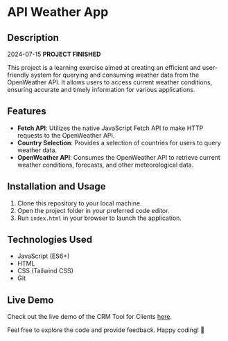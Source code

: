 # API Weather App

## Description

2024-07-15 **PROJECT FINISHED**

This project is a learning exercise aimed at creating an efficient and user-friendly system for querying and consuming weather data from the OpenWeather API. It allows users to access current weather conditions, ensuring accurate and timely information for various applications.

## Features

- **Fetch API**: Utilizes the native JavaScript Fetch API to make HTTP requests to the OpenWeather API.
- **Country Selection**: Provides a selection of countries for users to query weather data.
- **OpenWeather API**: Consumes the OpenWeather API to retrieve current weather conditions, forecasts, and other meteorological data.

## Installation and Usage

1. Clone this repository to your local machine.
2. Open the project folder in your preferred code editor.
3. Run `index.html` in your browser to launch the application.

## Technologies Used

- JavaScript (ES6+)
- HTML
- CSS (Tailwind CSS)
- Git

## Live Demo

Check out the live demo of the CRM Tool for Clients [here](https://arturohdzg.github.io/JS-API-Weather-App/).

Feel free to explore the code and provide feedback. Happy coding! 🚀
